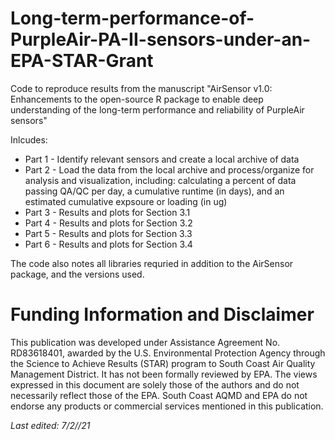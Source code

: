 # Long-term-performance-of-PurpleAir-PA-II-sensors-under-an-EPA-STAR-Grant
Code to reproduce results from the manuscript "AirSensor v1.0: Enhancements to the open-source R package to enable deep understanding of the long-term performance and reliability of PurpleAir sensors"

Inlcudes:

* Part 1 - Identify relevant sensors and create a local archive of data 
* Part 2 - Load the data from the local archive and process/organize for analysis and visualization, including: calculating a percent of data passing QA/QC per day, a cumulative runtime (in days), and an estimated cumulative expsoure or loading (in ug) 
* Part 3 - Results and plots for Section 3.1 
* Part 4 - Results and plots for Section 3.2
* Part 5 - Results and plots for Section 3.3
* Part 6 - Results and plots for Section 3.4

The code also notes all libraries requried in addition to the AirSensor package, and the versions used. 

# Funding Information and Disclaimer 

This publication was developed under Assistance Agreement No. RD83618401, awarded by the U.S. Environmental Protection Agency through the Science to Achieve Results (STAR) program to South Coast Air Quality Management District. It has not been formally reviewed by EPA. The views expressed in this document are solely those of the authors and do not necessarily reflect those of the EPA. South Coast AQMD and EPA do not endorse any products or commercial services mentioned in this publication.

*Last edited: 7/2//21*

